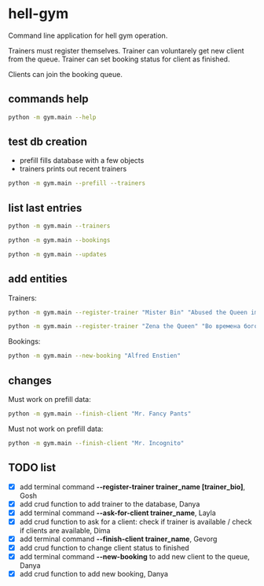 # hell-gym
Command line application for hell gym operation.

Trainers must register themselves. Trainer can voluntarely get new client from the queue. Trainer can set booking status for client as finished.

Clients can join the booking queue.

## commands help

```bash
python -m gym.main --help
```

## test db creation

- prefill fills database with a few objects
- trainers prints out recent trainers

```bash
python -m gym.main --prefill --trainers
```

## list last entries

```bash
python -m gym.main --trainers
```

```bash
python -m gym.main --bookings
```

```bash
python -m gym.main --updates
```

## add entities
Trainers:
```bash
python -m gym.main --register-trainer "Mister Bin" "Abused the Queen image for quite some time"
```
```bash
python -m gym.main --register-trainer "Zena the Queen" "Во времена богов, воителей и королей простой народ искал защиты..."
```
Bookings:
```bash
python -m gym.main --new-booking "Alfred Enstien"
```

## changes
Must work on prefill data:
```bash
python -m gym.main --finish-client "Mr. Fancy Pants"
```
Must not work on prefill data:
```bash
python -m gym.main --finish-client "Mr. Incognito"
```

## TODO list
- [x] add terminal command **--register-trainer trainer_name [trainer_bio]**, Gosh
- [x] add crud function to add trainer to the database, Danya
- [x] add terminal command **--ask-for-client trainer_name**, Layla
- [x] add crud function to ask for a client: check if trainer is available / check if clients are available, Dima
- [x] add terminal command **--finish-client trainer_name**, Gevorg
- [x] add crud function to change client status to finished
- [x] add terminal command **--new-booking** to add new client to the queue, Danya
- [x] add crud function to add new booking, Danya
